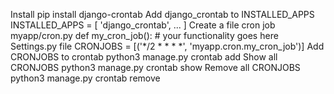 Install
    pip install django-crontab
Add django_crontab to INSTALLED_APPS
    INSTALLED_APPS = [
        'django_crontab',
        ...
    ]
Create a file cron job myapp/cron.py
    def my_cron_job():
    # your functionality goes here
Settings.py file
    CRONJOBS = [('*/2 * * * *', 'myapp.cron.my_cron_job')]
Add CRONJOBS to crontab
    python3 manage.py crontab add
Show all CRONJOBS
    python3 manage.py crontab show
Remove all CRONJOBS
    python3 manage.py crontab remove